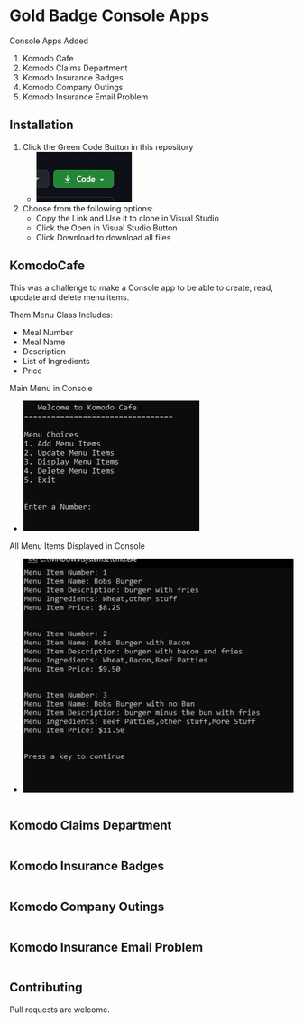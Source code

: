 # Gold Badge Console Apps

Console Apps Added
1. Komodo Cafe
2. Komodo Claims Department
3. Komodo Insurance Badges
4. Komodo Company Outings
5. Komodo Insurance Email Problem


## Installation

1. Click the Green Code Button in this repository 
    - ![Code Button](CodeButton.jpg)
2. Choose from the following options:
   - Copy the Link and Use it to clone in Visual Studio 
   - Click the Open in Visual Studio Button
   - Click Download to download all files


## KomodoCafe
This was a challenge to make a Console app to be able to create, read, upodate and delete menu items.

Them Menu Class Includes:
- Meal Number
- Meal Name
- Description
- List of Ingredients
- Price

Main Menu in Console
- ![Display In Console](MainMenu.jpg)

All Menu Items Displayed in Console
- ![Display In Console](DisplayMenu.jpg)

```csharp

```
## Komodo Claims Department

```csharp

```

## Komodo Insurance Badges
```csharp

```

## Komodo Company Outings
```csharp

```
## Komodo Insurance Email Problem
```csharp

```

## Contributing
Pull requests are welcome.
